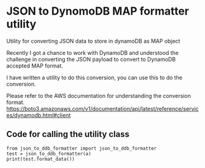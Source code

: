 # JSON to DynomoDB MAP formatter utility
Utility for converting JSON data to store in dynamoDB as MAP object

Recently I got a chance to work with DynamoDB and understood the challenge in converting the JSON payload to convert to DynamoDB accepted MAP format.

I have written a utility to do this conversion, you can use this to do the conversion.

Please refer to the AWS documentation for understanding the conversion format.
https://boto3.amazonaws.com/v1/documentation/api/latest/reference/services/dynamodb.html#client

## Code for calling the utility class
```
from json_to_ddb_formatter import json_to_ddb_formatter
test = json_to_ddb_formatter(a)
print(test.format_data())
```
